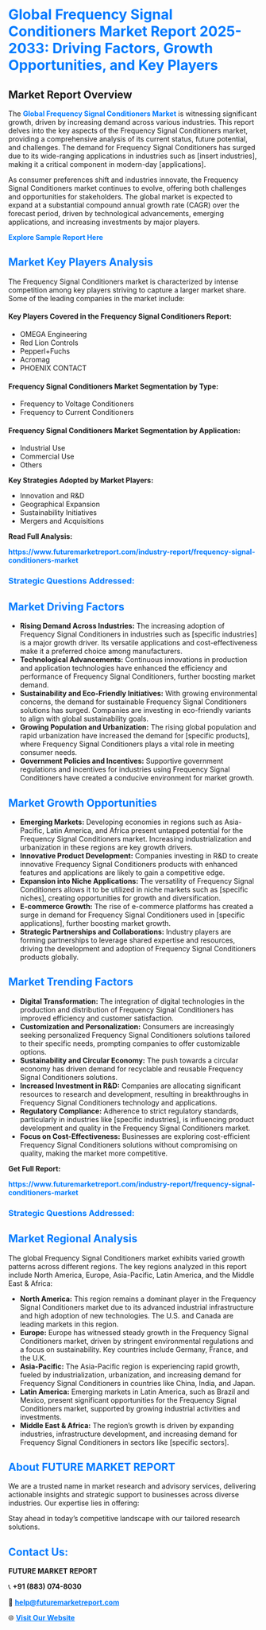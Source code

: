 <h1 style="color: #007BFF;">Global Frequency Signal Conditioners Market Report 2025-2033: Driving Factors, Growth Opportunities, and Key Players</h1>

<section id="overview">
<h2>Market Report Overview</h2>
<p>The <a href="https://www.futuremarketreport.com/industry-report/frequency-signal-conditioners-market" style="color: #007BFF; text-decoration: none;"><strong>Global Frequency Signal Conditioners Market</strong></a> is witnessing significant growth, driven by increasing demand across various industries. This report delves into the key aspects of the Frequency Signal Conditioners market, providing a comprehensive analysis of its current status, future potential, and challenges. The demand for Frequency Signal Conditioners has surged due to its wide-ranging applications in industries such as [insert industries], making it a critical component in modern-day [applications].</p>
<p>As consumer preferences shift and industries innovate, the Frequency Signal Conditioners market continues to evolve, offering both challenges and opportunities for stakeholders. The global market is expected to expand at a substantial compound annual growth rate (CAGR) over the forecast period, driven by technological advancements, emerging applications, and increasing investments by major players.</p>
</section>

<section id="overview">
<p><a href="https://www.futuremarketreport.com/request-sample/reportId=29399" style="color: #007BFF; text-decoration: none;"><strong>Explore Sample Report Here</strong></a></p>
</section>

<section id="key-players">
<h2 style="color: #007BFF;">Market Key Players Analysis</h2>
<p>The Frequency Signal Conditioners market is characterized by intense competition among key players striving to capture a larger market share. Some of the leading companies in the market include:</p>
<h4>Key Players Covered in the Frequency Signal Conditioners Report:</h4>
<ul><li>OMEGA Engineering</li><li>Red Lion Controls</li><li>Pepperl+Fuchs</li><li>Acromag</li><li>PHOENIX CONTACT</li></ul>
<h4>Frequency Signal Conditioners Market Segmentation by Type:</h4>
<ul><li>Frequency to Voltage Conditioners</li><li>Frequency to Current Conditioners</li></ul>

<h4>Frequency Signal Conditioners Market Segmentation by Application:</h4>
<ul><li>Industrial Use</li><li>Commercial Use</li><li>Others</li></ul>
<p><strong>Key Strategies Adopted by Market Players:</strong></p>
<ul>
<li>Innovation and R&D</li>
<li>Geographical Expansion</li>
<li>Sustainability Initiatives</li>
<li>Mergers and Acquisitions</li>
</ul>
</section>

<section>
<p><strong>Read Full Analysis: </strong></p><a href="https://www.futuremarketreport.com/industry-report/frequency-signal-conditioners-market" style="color: #007BFF; text-decoration: none;"><strong>https://www.futuremarketreport.com/industry-report/frequency-signal-conditioners-market</strong></a>
<h3 style="color: #007BFF;">Strategic Questions Addressed:</h3>
</section>

<section id="driving-factors">
<h2 style="color: #007BFF;">Market Driving Factors</h2>
<ul>
<li><strong>Rising Demand Across Industries:</strong> The increasing adoption of Frequency Signal Conditioners in industries such as [specific industries] is a major growth driver. Its versatile applications and cost-effectiveness make it a preferred choice among manufacturers.</li>
<li><strong>Technological Advancements:</strong> Continuous innovations in production and application technologies have enhanced the efficiency and performance of Frequency Signal Conditioners, further boosting market demand.</li>
<li><strong>Sustainability and Eco-Friendly Initiatives:</strong> With growing environmental concerns, the demand for sustainable Frequency Signal Conditioners solutions has surged. Companies are investing in eco-friendly variants to align with global sustainability goals.</li>
<li><strong>Growing Population and Urbanization:</strong> The rising global population and rapid urbanization have increased the demand for [specific products], where Frequency Signal Conditioners plays a vital role in meeting consumer needs.</li>
<li><strong>Government Policies and Incentives:</strong> Supportive government regulations and incentives for industries using Frequency Signal Conditioners have created a conducive environment for market growth.</li>
</ul>
</section>

<section id="growth-opportunities">
<h2 style="color: #007BFF;">Market Growth Opportunities</h2>
<ul>
<li><strong>Emerging Markets:</strong> Developing economies in regions such as Asia-Pacific, Latin America, and Africa present untapped potential for the Frequency Signal Conditioners market. Increasing industrialization and urbanization in these regions are key growth drivers.</li>
<li><strong>Innovative Product Development:</strong> Companies investing in R&D to create innovative Frequency Signal Conditioners products with enhanced features and applications are likely to gain a competitive edge.</li>
<li><strong>Expansion into Niche Applications:</strong> The versatility of Frequency Signal Conditioners allows it to be utilized in niche markets such as [specific niches], creating opportunities for growth and diversification.</li>
<li><strong>E-commerce Growth:</strong> The rise of e-commerce platforms has created a surge in demand for Frequency Signal Conditioners used in [specific applications], further boosting market growth.</li>
<li><strong>Strategic Partnerships and Collaborations:</strong> Industry players are forming partnerships to leverage shared expertise and resources, driving the development and adoption of Frequency Signal Conditioners products globally.</li>
</ul>
</section>

<section id="trending-factors">
<h2 style="color: #007BFF;">Market Trending Factors</h2>
<ul>
<li><strong>Digital Transformation:</strong> The integration of digital technologies in the production and distribution of Frequency Signal Conditioners has improved efficiency and customer satisfaction.</li>
<li><strong>Customization and Personalization:</strong> Consumers are increasingly seeking personalized Frequency Signal Conditioners solutions tailored to their specific needs, prompting companies to offer customizable options.</li>
<li><strong>Sustainability and Circular Economy:</strong> The push towards a circular economy has driven demand for recyclable and reusable Frequency Signal Conditioners solutions.</li>
<li><strong>Increased Investment in R&D:</strong> Companies are allocating significant resources to research and development, resulting in breakthroughs in Frequency Signal Conditioners technology and applications.</li>
<li><strong>Regulatory Compliance:</strong> Adherence to strict regulatory standards, particularly in industries like [specific industries], is influencing product development and quality in the Frequency Signal Conditioners market.</li>
<li><strong>Focus on Cost-Effectiveness:</strong> Businesses are exploring cost-efficient Frequency Signal Conditioners solutions without compromising on quality, making the market more competitive.</li>
</ul>
</section>

<section>
<p><strong>Get Full Report: </strong></p><a href="https://www.futuremarketreport.com/industry-report/frequency-signal-conditioners-market" style="color: #007BFF; text-decoration: none;"><strong>https://www.futuremarketreport.com/industry-report/frequency-signal-conditioners-market</strong></a>
<h3 style="color: #007BFF;">Strategic Questions Addressed:</h3>
</section>


<section id="regional-analysis">
<h2 style="color: #007BFF;">Market Regional Analysis</h2>
<p>The global Frequency Signal Conditioners market exhibits varied growth patterns across different regions. The key regions analyzed in this report include North America, Europe, Asia-Pacific, Latin America, and the Middle East & Africa:</p>
<ul>
<li><strong>North America:</strong> This region remains a dominant player in the Frequency Signal Conditioners market due to its advanced industrial infrastructure and high adoption of new technologies. The U.S. and Canada are leading markets in this region.</li>
<li><strong>Europe:</strong> Europe has witnessed steady growth in the Frequency Signal Conditioners market, driven by stringent environmental regulations and a focus on sustainability. Key countries include Germany, France, and the U.K.</li>
<li><strong>Asia-Pacific:</strong> The Asia-Pacific region is experiencing rapid growth, fueled by industrialization, urbanization, and increasing demand for Frequency Signal Conditioners in countries like China, India, and Japan.</li>
<li><strong>Latin America:</strong> Emerging markets in Latin America, such as Brazil and Mexico, present significant opportunities for the Frequency Signal Conditioners market, supported by growing industrial activities and investments.</li>
<li><strong>Middle East & Africa:</strong> The region’s growth is driven by expanding industries, infrastructure development, and increasing demand for Frequency Signal Conditioners in sectors like [specific sectors].</li>
</ul>
</section>

<footer>
<h2 style="color: #007BFF;">About FUTURE MARKET REPORT</h2>
<p>We are a trusted name in market research and advisory services, delivering actionable insights and strategic support to businesses across diverse industries. Our expertise lies in offering:</p>

<p>Stay ahead in today’s competitive landscape with our tailored research solutions.</p>

<h2 style="color: #007BFF;">Contact Us:</h2>
<p><strong>FUTURE MARKET REPORT</strong></p>
<p>📞 <strong>+91 (883) 074-8030</strong></p>
<p>📧 <strong><a href="mailto:help@futuremarketreport.com" style="color: #007BFF;">help@futuremarketreport.com</a></strong></p>
<p>🌐 <strong><a href="https://www.futuremarketreport.com/" style="color: #007BFF;">Visit Our Website</a></strong></p>
</footer>